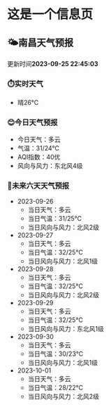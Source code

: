# 这是一个信息页 
## 🌤️**南昌**天气预报
更新时间**2023-09-25 22:45:03**
### ⏱️实时天气
- 晴26℃
### 😊今日天气预报
- 今日天气：多云
- 气温：31/24℃
- AQI指数：40优
- 风向与风力：东北风4级
### 🤩未来六天天气预报
- 2023-09-26
  - 当日天气：多云
  - 当日气温：31/25℃
  - 当日风向与风力：北风2级
- 2023-09-27
  - 当日天气：多云
  - 当日气温：32/25℃
  - 当日风向与风力：北风1级
- 2023-09-28
  - 当日天气：多云
  - 当日气温：32/25℃
  - 当日风向与风力：北风2级
- 2023-09-29
  - 当日天气：多云
  - 当日气温：32/25℃
  - 当日风向与风力：东北风1级
- 2023-09-30
  - 当日天气：多云
  - 当日气温：30/23℃
  - 当日风向与风力：北风1级
- 2023-10-01
  - 当日天气：多云
  - 当日气温：28/22℃
  - 当日风向与风力：北风2级

